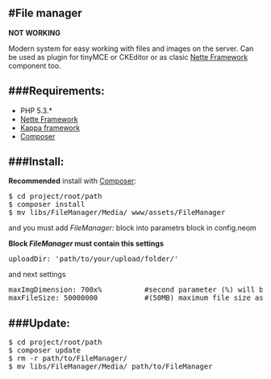 #File manager
-
**NOT WORKING**

Modern system for easy working with files and images on the server.
Can be used as plugin for tinyMCE or CKEditor or as clasic [Nette Framework](http://nette.org) component too.

###Requirements:
-
* PHP 5.3.*
* [Nette Framework](http://nette.org)
* [Kappa framework](https://github.com/Budry/Kappa)
* [Composer](http://getcomposer.org/)

###Install:
-
**Recommended** install with [Composer](http://getcomposer.org/):
<pre>
$ cd project/root/path
$ composer install
$ mv libs/FileManager/Media/ www/assets/FileManager
</pre>

and you must add *FileManager:* block into parametrs block in config.neom

**Block *FileManager* must contain this settings**
<pre>uploadDir: 'path/to/your/upload/folder/'</pre>

and next settings

<pre>
maxImgDimension: 700x%          #second parameter (%) will be calculated
maxFileSize: 50000000           #(50MB) maximum file size as size in "B"
</pre>


###Update:
-
<pre>
$ cd project/root/path
$ composer update
$ rm -r path/to/FileManager/
$ mv libs/FileManager/Media/ path/to/FileManager
</pre>